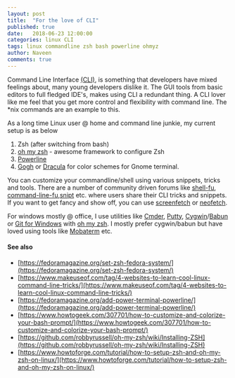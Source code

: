 ```yaml
---
layout: post
title:  "For the love of CLI"
published: true
date:   2018-06-23 12:00:00
categories: linux CLI
tags: linux commandline zsh bash powerline ohmyz
author: Naveen
comments: true  
---
```

Command Line Interface [(CLI)](https://en.wikipedia.org/wiki/Command-line_interface), is something that developers have mixed feelings about, many young developers dislike it. The GUI tools from basic editors to full fledged IDE's, makes using CLI a redundant thing. A CLI lover like me feel that you get more control and flexibility with command line. The \*nix commands are an example to this.  

As a long time Linux user @ home and command line junkie, my current setup is as below
1. Zsh (after switching from bash)
2. [oh my zsh](https://ohmyz.sh/) - awesome framework to configure Zsh
3. [Powerline](https://powerline.readthedocs.io/en/latest/#)
4. [Gogh](http://mayccoll.github.io/Gogh/) or [Dracula](https://draculatheme.com/zsh/) for color schemes for Gnome terminal.

You can customize your commandline/shell using various snippets, tricks and tools. There are a number of community driven forums like [shell-fu](http://www.shell-fu.org/), [command-line-fu](https://www.commandlinefu.com/commands/browse),[snipt](https://github.com/nicksergeant/snipt) etc. where users share their CLI tricks and snippets. If you want to get fancy and show off, you can use [screenfetch](https://github.com/KittyKatt/screenFetch) or [neofetch](https://github.com/dylanaraps/neofetch).  

For windows mostly @ office, I use utilities like [Cmder](http://cmder.net/), [Putty](https://www.putty.org/), [Cygwin](https://www.cygwin.com/)/[Babun](http://babun.github.io/) or [Git for Windows](https://gitforwindows.org/) with [oh my zsh](https://ohmyz.sh/). I mostly prefer cygwin/babun but have loved using tools like [Mobaterm](https://mobaxterm.mobatek.net/) etc.

#### See also
* [https://fedoramagazine.org/set-zsh-fedora-system/](https://fedoramagazine.org/set-zsh-fedora-system/)
* [https://www.makeuseof.com/tag/4-websites-to-learn-cool-linux-command-line-tricks/](https://www.makeuseof.com/tag/4-websites-to-learn-cool-linux-command-line-tricks/)
* [https://fedoramagazine.org/add-power-terminal-powerline/](https://fedoramagazine.org/add-power-terminal-powerline/)
* [https://www.howtogeek.com/307701/how-to-customize-and-colorize-your-bash-prompt/](https://www.howtogeek.com/307701/how-to-customize-and-colorize-your-bash-prompt/)
* [https://github.com/robbyrussell/oh-my-zsh/wiki/Installing-ZSH](https://github.com/robbyrussell/oh-my-zsh/wiki/Installing-ZSH)
* [https://www.howtoforge.com/tutorial/how-to-setup-zsh-and-oh-my-zsh-on-linux/](https://www.howtoforge.com/tutorial/how-to-setup-zsh-and-oh-my-zsh-on-linux/)
